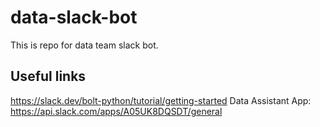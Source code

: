 # data-slack-bot
This is repo for data team slack bot.

## Useful links
https://slack.dev/bolt-python/tutorial/getting-started
Data Assistant App: https://api.slack.com/apps/A05UK8DQSDT/general
